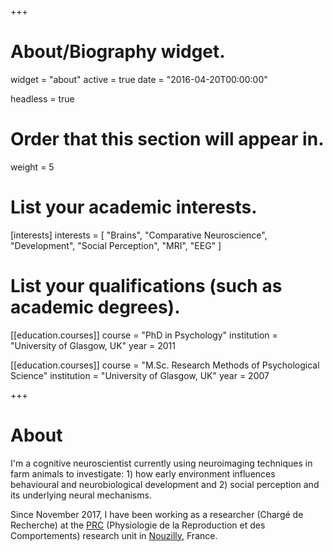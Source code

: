 +++
# About/Biography widget.
widget = "about"
active = true
date = "2016-04-20T00:00:00"

headless = true

# Order that this section will appear in.
weight = 5

# List your academic interests.
[interests]
  interests = [
  "Brains",
  "Comparative Neuroscience",
  "Development",
  "Social Perception",
  "MRI",
  "EEG"
  ]

# List your qualifications (such as academic degrees).
[[education.courses]]
  course = "PhD in Psychology"
  institution = "University of Glasgow, UK"
  year = 2011

  [[education.courses]]
    course = "M.Sc. Research Methods of Psychological Science"
    institution = "University of Glasgow, UK"
    year = 2007

+++

# About
I'm a cognitive neuroscientist currently using neuroimaging techniques in farm
animals to investigate: 1) how early environment influences behavioural and
neurobiological development and 2) social perception and its underlying neural mechanisms.

Since November 2017, I have been working as a researcher (Chargé de Recherche) at
the [PRC](https://www6.val-de-loire.inra.fr/physiologie_reproduction_comportements) (Physiologie de la Reproduction et des Comportements) research unit in [Nouzilly](https://www.google.com/maps/place/Inra+Centre+Val+De+Loire/@47.544757,0.782861,15z/data=!4m5!3m4!1s0x0:0xe0400dff4907150e!8m2!3d47.544757!4d0.782861), France.
